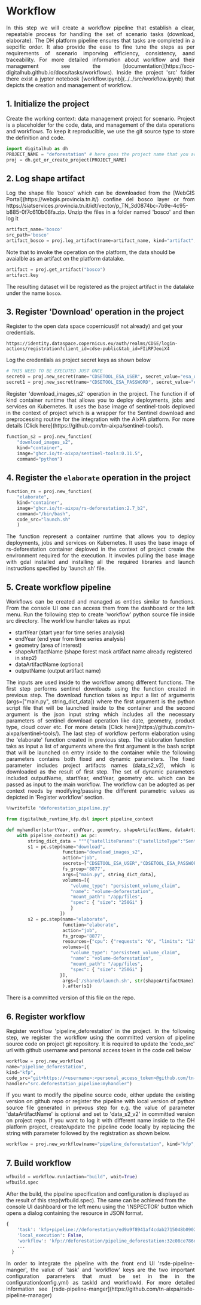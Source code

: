 
# Workflow

<p align="justify">In this step we will create a workflow pipeline that establish a clear, repeatable process for handling the set of scenario tasks (download, elaborate). The DH platform pipeline ensures that tasks are completed in a sepcific order. It also provide the ease to fine tune the steps as per requirements of scenario imporving efficiency, consistency, aand traceability. For more detailed information about workflow and their management see the [documentation](https://scc-digitalhub.github.io/docs/tasks/workflows). Inside the project 'src' folder there exist a jypter notebook [workflow.ipynb](../../src/workflow.ipynb) that depicts the creation and management of workflow.</p>

## 1. Initialize the project

<p align="justify">Create the working context: data management project for scenario. Project is a placeholder for the code, data, and management of the data operations and workflows. To keep it reproducible, we use the git source type to store the definition and code.</p>

```python
import digitalhub as dh
PROJECT_NAME = "deforestation" # here goes the project name that you are creating on the platform
proj = dh.get_or_create_project(PROJECT_NAME)
```

## 2. Log shape artifact

<p align="justify">Log the shape file 'bosco' which can be downloaded from the [WebGIS Portal](https://webgis.provincia.tn.it/) confine del bosco layer or from https://siatservices.provincia.tn.it/idt/vector/p_TN_3d0874bc-7b9e-4c95-b885-0f7c610b08fa.zip. Unzip the files in a folder named 'bosco' and then log it</p>

```python
artifact_name='bosco'
src_path='bosco'
artifact_bosco = proj.log_artifact(name=artifact_name, kind="artifact", source=src_path)
```

Note that to invoke the operation on the platform, the data should be avaialble as an artifact on the platform datalake.

```python
artifact = proj.get_artifact("bosco")
artifact.key
```

The resulting dataset will be registered as the project artifact in the datalake under the name `bosco`.

## 3. Register 'Download' operation in the project

Register to the open data space copernicus(if not already) and get your credentials.

```
https://identity.dataspace.copernicus.eu/auth/realms/CDSE/login-actions/registration?client_id=cdse-public&tab_id=FIiRPJeoiX4
```

Log the credentials as project secret keys as shown below

```python
# THIS NEED TO BE EXECUTED JUST ONCE
secret0 = proj.new_secret(name="CDSETOOL_ESA_USER", secret_value="esa_username")
secret1 = proj.new_secret(name="CDSETOOL_ESA_PASSWORD", secret_value="esa_password")
```

<p align="justify">Register 'download_images_s2' operation in the project. The function if of kind container runtime that allows you to deploy deployments, jobs and services on Kubernetes. It uses the base image of sentinel-tools deploved in the context of project which is a wrapper for the Sentinel download and preprocessing routine for the integration with the AIxPA platform. For more details [Click here](https://github.com/tn-aixpa/sentinel-tools/).</p>

```python
function_s2 = proj.new_function(
    "download_images_s2",
    kind="container",
    image="ghcr.io/tn-aixpa/sentinel-tools:0.11.5",
    command="python")
```

## 4. Register the `elaborate` operation in the project

```python
function_rs = proj.new_function(
    "elaborate",
    kind="container",
    image="ghcr.io/tn-aixpa/rs-deforestation:2.7_b2",
    command="/bin/bash",
    code_src="launch.sh"
    )
```

<p align="justify">The function represent a container runtime that allows you to deploy deployments, jobs and services on Kubernetes. It uses the base image of rs-deforestation container deploved in the context of project create the environment required for the execution. It invovles pulling the base image with gdal installed and installing all the required libraries and launch instructions specified by 'launch.sh' file.</p>

## 5. Create workflow pipeline

<p align="justify">Workflows can be created and managed as entities similar to functions. From the console UI one can access them from the dashboard or the left menu. Run the following step to create 'workflow' python source file inside src directory. The workflow handler takes as input</p>

- startYear (start year for time series analysis)
- endYear (end year from time series analysis)
- geometry (area of interest)
- shapeArtifactName (shape forest mask artifact name already registered in step2)
- dataArtifactName (optional)
- outputName (output artifact name)

<p align="justify">The inputs are used inside to the workflow among different functions. The first step performs sentinel downloads using the function created in previous step. The download function takes as input a list of arguments (args=["main.py", string_dict_data]) where the first argument is the python script file that will be launched inside to the container and the second argument is the json input string which includes all the necessary parameters of sentinel download operation like date, geometry, product type, cloud cover etc. For more details [Click here](https://github.com/tn-aixpa/sentinel-tools/). The last step of workflow perform elaboration using the 'elaborate' function created in previous step. The elaboration function taks as input a list of arguments where the first argument is the bash script that will be launched on entry inside to the container while the following parameters contains both fixed and dynamic parameters. The fixed parameter includes project artifacts names (data_s2_v2), which is downloaded as the result of first step. The set of dynamic parameters included outputName, startYear, endYear, geometry etc. which can be passed as input to the main workflow. The workflow can be adopted as per context needs by modifying/passing the different parametric values as depicted in 'Register workflow' section.</p>

```python
%%writefile "deforestation_pipeline.py"

from digitalhub_runtime_kfp.dsl import pipeline_context

def myhandler(startYear, endYear, geometry, shapeArtifactName, dataArtifactName, outputName):
    with pipeline_context() as pc:
        string_dict_data = """{"satelliteParams":{"satelliteType":"Sentinel2"},"startDate":\""""+ str(startYear) + """-01-01\","endDate": \"""" + str(endYear) + """-12-31\","geometry": \"""" + str(geometry) + """\","area_sampling":"true","cloudCover":"[0,5]","artifact_name":"data_s2_v2"}"""
        s1 = pc.step(name="download",
                     function="download_images_s2",
                     action="job",
                     secrets=["CDSETOOL_ESA_USER","CDSETOOL_ESA_PASSWORD"],
                     fs_group='8877',
                     args=["main.py", string_dict_data],
                     volumes=[{
                        "volume_type": "persistent_volume_claim",
                        "name": "volume-deforestation",
                        "mount_path": "/app/files",
                        "spec": { "size": "250Gi" }
                        }
                    ])
        s2 = pc.step(name="elaborate",
                     function="elaborate",
                     action="job",
                     fs_group='8877',
                     resources={"cpu": {"requests": "6", "limits": "12"},"mem":{"requests": "32Gi", "limits": "64Gi"}},
                     volumes=[{
                        "volume_type": "persistent_volume_claim",
                        "name": "volume-deforestation",
                        "mount_path": "/app/files",
                        "spec": { "size": "250Gi" }
                    }],
                     args=['/shared/launch.sh', str(shapeArtifactName), 'data_s2_v2', "[" + str(startYear) + ',' + str(endYear) + "]", str(outputName)]
                     ).after(s1)
```

There is a committed version of this file on the repo.

## 6. Register workflow

<p align="justify">Register workflow 'pipeline_deforestation' in the project. In the following step, we register the workflow using the committed version of pipeline source code on project git repository. It is required to update the 'code_src' url with github username and personal access token in the code cell below</p>

```python
workflow = proj.new_workflow(
name="pipeline_deforestation",
kind="kfp",
code_src="git+https://<username>:<personal_access_token>@github.com/tn-aixpa/rs-deforestation",
handler="src.deforestation_pipeline:myhandler")
```

<p align="justify">If you want to modify the pipeline source code, either update the existing version on github repo or register the pipeline with local version of python source file generated in prevous step for e.g. the value of parameter 'dataArtifactName' is optional and set to 'data_s2_v2' in committed version on project repo. If you want to log it with different name inside to the DH platform project, create/update the pipeline code locally by replacing the string with parameter followed by the registration as shown below.</p>

```python
workflow = proj.new_workflow(name="pipeline_deforestation", kind="kfp", code_src= "deforestation_pipeline.py", handler = "myhandler")
```

## 7. Build workflow

```python
wfbuild = workflow.run(action="build", wait=True)
wfbuild.spec
```

After the build, the pipeline specification and configuration is displayed as the result of this step(wfbuild.spec). The same can be achieved from the console UI dashboard or the left menu using the 'INSPECTOR' button which opens a dialog containing the resource in JSON format.

```python
{
    'task': 'kfp+pipeline://deforestation/ed9a9f8941af4cdab2715048b0902dc3',
    'local_execution': False,
    'workflow': 'kfp://deforestation/pipeline_deforestation:32c08ce786d041ae8617089ee390e91a',
    ...
  }
```

<p align="justify">In order to integrate the pipeline with the front end UI 'rsde-pipeline-manger', the value of 'task' and 'workflow' keys are the two important configuration parameters that must be set in the in the configuration(config.yml) as taskId and workflowId. For more detailed information see [rsde-pipeline-manger](https://github.com/tn-aixpa/rsde-pipeline-manager)</p>

